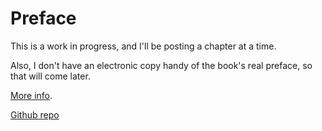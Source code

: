 # Preface

This is a work in progress, and I'll be posting a chapter at a time.

Also, I don't have an electronic copy handy of the book's real preface, so that will come later.

[More info](http://collectiveidea.com/blog/archives/2015/09/15/inside-the-machine-v20-coming-soon-with-more-arm/).

[Github repo](https://github.com/collectiveidea/inside_the_machine)